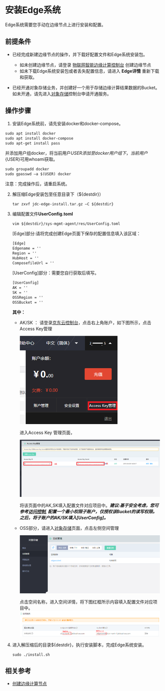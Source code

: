 # 安装Edge系统

Edge系统需要您手动在边缘节点上进行安装和配置。

## 前提条件

- 已经完成新建边缘节点的操作，并下载好配置文件和Edge系统安装包。

  - 如未创建边缘节点，请登录 [物联网智能边缘计算控制台](https://iot-console.jdcloud.com/iotedge) 创建边缘节点
  - 如未下载Edge系统安装包或者丢失配置信息，请进入 **Edge详情** 重新下载和获取。

- 已经开通对象存储业务，并创建好一个用于存储边缘计算结果数据的Bucket。如未开通，请先进入[对象存储](https://oss-console.jdcloud.com/)控制台申请开通服务。

  

## 操作步骤

1. 安装Edge系统前，请先安装docker和docker-compose。

```
sudo apt install docker
sudo apt install docker-compose
sudo apt-get install pass
```
   并添加用户组docker，将当前用户${USER}添加至docker用户组下，当前用户${USER}可用whoami获取。
```
sudo groupadd docker
sudo gpasswd –a $(USER) docker
```
   注意：完成操作后，请重启系统。
   
2. 解压缩Edge安装包至任意目录下（${destdir}）

   ```
   tar zxvf jdc-edge-install.tar.gz –C ${destdir}
   
   ```

3. 编辑配置文件**UserConfig.toml**

   ```
   vim ${destdir}/sys-mgmt-agent/res/UserConfig.toml
   ```

   [Edge]部分:请将完成创建Edge页面下保存的配置信息填入该区域：

   ```
   [Edge]
   Edgename = ''
   Region = ''
   HubHost = ''
   ComposefileUrl = ''
   
   ```

   [UserConfig]部分：需要您自行获取后填写。

   ```
   [UserConfig]
   AK = ''
   SK = ''
   OSSRegion = ''
   OSSBucket = ''
   
   ```

   **其中：**

   - AK/SK ： 请登录[京东云控制台](https://console.jdcloud.com/)，点击右上角账户，如下图所示，点击Access Key管理

     ![](../../../../image/IoT/IoT-Edge/账号.png)

     进入Access Key 管理页面，

     ![](../../../../image/IoT/IoT-Edge/AKSK.png)

     将该页面中的AK,SK填入配置文件对应项目中。***建议:基于安全考虑，您可参考[访问控制](https://docs.jdcloud.com/cn/iam), 配置一个最小权限子账户，仅授权该Bucket的读写权限。之后，将子账户的AK/SK填入[UserConfig]。***

   - OSS部分，请进入[对象存储](https://oss-console.jdcloud.com/)页面，点击左侧空间管理

     ![](../../../../image/IoT/IoT-Edge/edgeoss1.png)

       点击空间名称，进入空间详情，将下图红框所示内容填入配置文件对应项目中。
     ![](../../../../image/IoT/IoT-Edge/edgeoss2.png)

5. 进入解压缩后的目录${destdir}，执行安装脚本，完成Edge系统安装。

   ```
   sudo ./install.sh
   
   ```

   

## 相关参考

- [创建边缘计算节点](Create-Edgenode.md)
